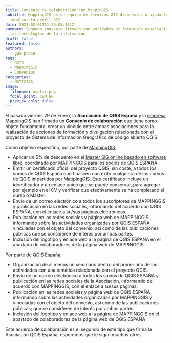 ```yaml
---
title: Convenio de colaboración con MappinGIS
subtitle: MappingGIS es un equipo de técnicos GIS dispuestos a ayudarte a
  impulsar tu perfil GIS
date: 2021-02-01T11:26:03.161Z
summary: Segundo convenio firmado con entidades de formación especializadas en
  las tecnologías de la información.
draft: false
featured: false
authors:
  - gus-presa
tags:
  - QGIS
  - MappingGIS
  - Convenios
categories:
  - NOTICIAS
image:
  filename: avatar.png
  focal_point: CENTER
  preview_only: false
---
```

El pasado viernes 29 de Enero, la **Asociación de QGIS España** y la [empresa MappingGIS](https://mappinggis.com/) han firmado un **Convenio de colaboración** que tiene como objeto fundamental crear un vínculo entre ambas asociaciones para la realización de acciones de formación y divulgación relacionada con el proyecto de Sistema de Información Geográfico de código abierto QGIS

Como objetivo específico, por parte de [](https://geoinnova.org/)[MappingGIS](https://mappinggis.com/), 

* Aplicar un 5% de descuento en el [Master SIG online basado en software libre](https://mappinggis.com/master-gis-online/), coordinado
  por MAPPINGGIS para los socios de QGIS ESPAÑA.
* Emitir un certificado oficial del proyecto QGIS, sin coste, a todos los socios de QGIS España
  que finalicen con éxito cualquiera de los cursos de QGIS impartidos por MappingGIS. Este
  certificado incluye un identificador y un enlace único que se puede conservar, para
  agregar por ejemplo en el CV y verificar que efectivamente se ha completado el curso o
  Máster.
* Envío de un correo electrónico a todos los suscriptores de MAPPINGGIS y publicación en
  las redes sociales, informando del acuerdo con QGIS ESPAÑA, con el enlace a su/sus
  páginas electrónicas.
* Publicación en las redes sociales y página web de MAPPINGGIS informando sobre las
  actividades organizadas por QGIS ESPAÑA vinculadas con el objeto del convenio, así como
  de las publicaciones públicas que se consideren de interés por ambas partes.
* Inclusión del logotipo y enlace web a la página de QGIS ESPAÑA en el apartado de
  colaboradores de la página web de MAPPINGGIS.

Por parte de QGIS España,

* Organización de al menos un seminario dentro del primer año de las actividades con una temática relacionada con el proyecto QGIS. 
* Envío de un correo electrónico a todos los socios de QGIS ESPAÑA y publicación en las redes sociales de la Asociación, informando del acuerdo con MAPPINGGIS, con el enlace a su/sus páginas.
* Publicación en las redes sociales y página web de QGIS ESPAÑA informando sobre las actividades organizadas por MAPPINGGIS y vinculadas con el objeto del convenio, así como de las publicaciones públicas; que se consideren de interés por ambas partes.
* Inclusión del logotipo y enlace web a la página de MAPPINGGIS en el apartado de colaboradores de la página web de QGIS ESPAÑA

Este acuerdo de colaboración es el segundo de este tipo que firma la Asociación QGIS España, esperemos que le sigan muchos otros.